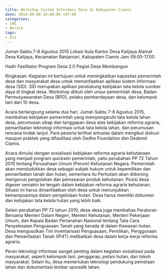 ```yaml
---
title: Workshop Sistem Informasi Desa di Kabupaten Ciamis
date: 2014-08-08 16:40:00 +07:00
categories:
- CMS
- Berita
tags:
- bla
---
```


Jumat-Sabtu     7-8 Agustus 2015
Lokasi     Aula Kantor Desa Kalijaya
Alamat     Desa Kalijaya, Kecamatan Banjarsari, Kabupaten Ciamis
Jam     09.00-17.00

Hadir
Fasilitator Program Desa 2.0
Pegiat Desa Membangun

Ringkasan:
Kegiatan ini bertujuan untuk meningkatkan kapasitas pemerintah desa dan masyarakat desa untuk memanfaatkan aplikasi sistem informasi desa (SID). SID merupakan aplikasi pendukung kebijakan tata kelola sumber daya di tingkat desa. Workshop diikuti oleh unsur pemerintah desa, Badan Permusyawaratan Desa (BPD), pelaku pemberdayaan desa, dan kelompok tani dari 10 desa.

Acara berlangsung selama dua hari, Jumat-Sabtu 7-8 Agustus 2015, membahas kebijakan pemerintah yang mempengaruhi tata kelola lahan desa, perumusan sikap dan tanggapan desa atas kebijakan reforma agraria, pemanfaatan teknologi informasi untuk tata kelola lahan, dan perumusan rencana tindak lanjut. Para peserta terlihat antusias dalam mengikut diskusi maupun praktek yang difasilitasi oleh Gedhe Foundation dan Dedemit Ciamis.

Acara dimulai dengan sosialisasi kebijakan reforma agraria kehutanaan yang menjadi program quickwin pemerintah, yaitu perubahan PP 72 Tahun 2010 tentang Perusahaan Umum (Perum) Kehutanan Negara. Pemerintah akan mendudukkan desa sebagai subjek hukum untuk kepemilikan dan pemanfaatan tanah dan hutan, sementara itu Perhutani akan didorong mengurusi pengolahan dan pemasaran produk kehutanan. Posisi desa digeser semakin ke tengah dalam kebijakan reforma agraria kehutanan. Situasi ini harus dimanfaatkan oleh desa untuk menunjukkan kemampuannya dalam pengelolaan hutan. Desa harus memiliki dokumen dan kebijakan tata kelola hutan yang lebih baik.

Selain perubahan PP 72 tahun 2010, desa-desa juga membahas Peraturan Bersama Menteri Dalam Negeri, Menteri Kehutanan, Menteri Pekerjaan Umum, dan Kepala Badan Pertanahan Nasional tentang Tata Cara Penyelesaian Penguasaan Tanah yang berada di dalam Kawasan hutan. Desa mengusulkan Tim Inventarisasi Penguasaan, Pemilikan, Penggunaan dan Pemanfaatan Tanah (IP4T) melibatkan desa dalam kerja-kerja reforma agraria.

Peran teknologi informasi sangat penting dalam kegiatan sosialisasi pada masyarakat, seperti kelompok tani, penggarap, petani hutan, dan tokoh masyarakat. Selain itu, desa memerlukan teknologi pendukung pemetaan lahan dan dokumentasi lembar sporadik lahan.